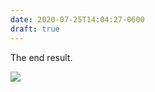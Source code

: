 ```yaml
---
date: 2020-07-25T14:04:27-0600
draft: true
---
```




The end result.

![](/images/2020/72fe776a92.jpg)



